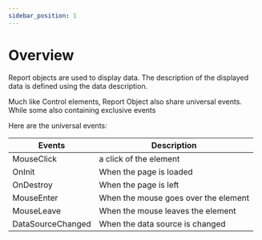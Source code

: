 ```yaml
---
sidebar_position: 1
---
```

# Overview

Report objects are used to display data. The description of the displayed data is defined using the data description.

Much like Control elements, Report Object also share universal events. While some also containing exclusive events

Here are the universal events:

| Events | Description |
| --- | --- |
| MouseClick | a click of the element |
| OnInit | When the page is loaded |
| OnDestroy | When the page is left |
| MouseEnter | When the mouse goes over the element |
| MouseLeave | When the mouse leaves the element |
| DataSourceChanged | When the data source is changed |
